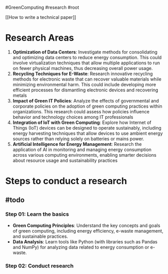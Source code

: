 #GreenComputing #research #root 

[[How to write a technical paper]]
# Research Areas


1. **Optimization of Data Centers**: Investigate methods for consolidating and optimizing data centers to reduce energy consumption. This could involve virtualization techniques that allow multiple applications to run on fewer physical machines, thus decreasing overall power usage.
2. **Recycling Techniques for E-Waste**: Research innovative recycling methods for electronic waste that can recover valuable materials while minimizing environmental harm. This could include developing more efficient processes for dismantling electronic devices and recovering metals
3. **Impact of Green IT Policies**: Analyze the effects of governmental and corporate policies on the adoption of green computing practices within organizations. This research could assess how policies influence behavior and technology choices among IT professionals
4. **Integration of IoT with Green Computing**: Explore how Internet of Things (IoT) devices can be designed to operate sustainably, including energy harvesting techniques that allow devices to use ambient energy sources rather than relying solely on batteries or mains power.
5. **Artificial Intelligence for Energy Management**: Research the application of AI in monitoring and managing energy consumption across various computing environments, enabling smarter decisions about resource usage and sustainability practices


# Steps to conduct a research

## #todo 

### Step 01: Learn the basics
- **Green Computing Principles**: Understand the key concepts and goals of green computing, including energy efficiency, e-waste management, and sustainable practices.
- **Data Analysis**: Learn tools like Python (with libraries such as Pandas and NumPy) for analyzing data related to energy consumption or e-waste.

### Step 02: Conduct research
